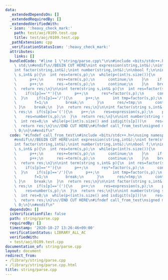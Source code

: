 ```yaml
---
data:
  _extendedDependsOn: []
  _extendedRequiredBy: []
  _extendedVerifiedWith:
  - icon: ':heavy_check_mark:'
    path: test/aoj/0109.test.cpp
    title: test/aoj/0109.test.cpp
  _pathExtension: cpp
  _verificationStatusIcon: ':heavy_check_mark:'
  attributes:
    links: []
  bundledCode: "#line 1 \"string/parse.cpp\"\n\n#include <bits/stdc++.h>\nusing namespace\
    \ std;\n#endif\n//BEGIN CUT HERE\nint expression(string,int&);\nint term(string,int&);\n\
    int factor(string,int&);\nint number(string,int&);\n\nbool f;\n\nint expression(string\
    \ s,int& p){\n  int res=term(s,p);\n  while(p<(int)s.size()){\n    if(s[p]=='+'){\n\
    \      p++;\n      res+=term(s,p);\n      continue;\n    }\n    if(s[p]=='-'){\n\
    \      p++;\n      res-=term(s,p);\n      continue;\n    }\n    break;\n  }\n\
    \  return res;\n}\n\nint term(string s,int& p){\n  int res=factor(s,p);\n  while(p<(int)s.size()){\n\
    \    if(s[p]=='*'){\n      p++;\n      res*=factor(s,p);\n      continue;\n  \
    \  }\n    if(s[p]=='/'){\n      p++;\n      int tmp=factor(s,p);\n      if(tmp==0){\n\
    \        f=1;\n        break;\n      }\n      res/=tmp;\n      continue;\n   \
    \ }\n    break;\n  }\n  return res;\n}\n\nint factor(string s,int& p){\n  int\
    \ res;\n  if(s[p]=='('){\n    p++;\n    res=expression(s,p);\n    p++;\n  }else{\n\
    \    res=number(s,p);\n  }\n  return res;\n}\n\nint number(string s,int& p){\n\
    \  int res=0;\n  while(p<(int)s.size() and isdigit(s[p]))\n    res=res*10+s[p++]-'0';\n\
    \  return res;\n}\n//END CUT HERE\n#ifndef call_from_test\nsigned main(){\n  return\
    \ 0;\n}\n#endif\n"
  code: "#ifndef call_from_test\n#include <bits/stdc++.h>\nusing namespace std;\n\
    #endif\n//BEGIN CUT HERE\nint expression(string,int&);\nint term(string,int&);\n\
    int factor(string,int&);\nint number(string,int&);\n\nbool f;\n\nint expression(string\
    \ s,int& p){\n  int res=term(s,p);\n  while(p<(int)s.size()){\n    if(s[p]=='+'){\n\
    \      p++;\n      res+=term(s,p);\n      continue;\n    }\n    if(s[p]=='-'){\n\
    \      p++;\n      res-=term(s,p);\n      continue;\n    }\n    break;\n  }\n\
    \  return res;\n}\n\nint term(string s,int& p){\n  int res=factor(s,p);\n  while(p<(int)s.size()){\n\
    \    if(s[p]=='*'){\n      p++;\n      res*=factor(s,p);\n      continue;\n  \
    \  }\n    if(s[p]=='/'){\n      p++;\n      int tmp=factor(s,p);\n      if(tmp==0){\n\
    \        f=1;\n        break;\n      }\n      res/=tmp;\n      continue;\n   \
    \ }\n    break;\n  }\n  return res;\n}\n\nint factor(string s,int& p){\n  int\
    \ res;\n  if(s[p]=='('){\n    p++;\n    res=expression(s,p);\n    p++;\n  }else{\n\
    \    res=number(s,p);\n  }\n  return res;\n}\n\nint number(string s,int& p){\n\
    \  int res=0;\n  while(p<(int)s.size() and isdigit(s[p]))\n    res=res*10+s[p++]-'0';\n\
    \  return res;\n}\n//END CUT HERE\n#ifndef call_from_test\nsigned main(){\n  return\
    \ 0;\n}\n#endif\n"
  dependsOn: []
  isVerificationFile: false
  path: string/parse.cpp
  requiredBy: []
  timestamp: '2020-10-27 13:26:46+09:00'
  verificationStatus: LIBRARY_ALL_AC
  verifiedWith:
  - test/aoj/0109.test.cpp
documentation_of: string/parse.cpp
layout: document
redirect_from:
- /library/string/parse.cpp
- /library/string/parse.cpp.html
title: string/parse.cpp
---
```

